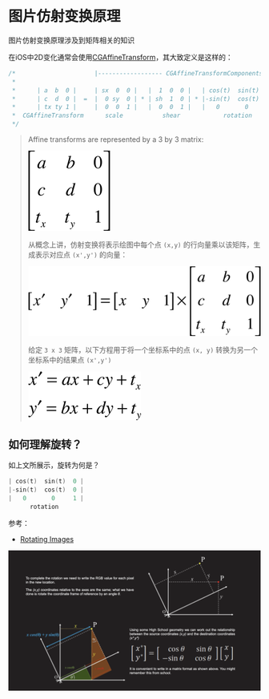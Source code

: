 # 图片仿射变换原理

图片仿射变换原理涉及到矩阵相关的知识

在iOS中2D变化通常会使用[CGAffineTransform](https://developer.apple.com/documentation/corefoundation/cgaffinetransform)，其大致定义是这样的：

```swift
/*                      |------------------ CGAffineTransformComponents ----------------|
 *
 *      | a  b  0 |     | sx  0  0 |   |  1  0  0 |   | cos(t)  sin(t)  0 |   | 1  0  0 |
 *      | c  d  0 |  =  |  0 sy  0 | * | sh  1  0 | * |-sin(t)  cos(t)  0 | * | 0  1  0 |
 *      | tx ty 1 |     |  0  0  1 |   |  0  0  1 |   |   0       0     1 |   | tx ty 1 |
 *  CGAffineTransform      scale           shear            rotation          translation
 */
```

> Affine transforms are represented by a 3 by 3 matrix:
>
> ![001](./images/001.png)
>
> 从概念上讲，仿射变换将表示绘图中每个点 `(x,y)` 的行向量乘以该矩阵，生成表示对应点 `(x',y')` 的向量：
>
> ![002](./images/002.png)
>
> 给定 `3 x 3` 矩阵，以下方程用于将一个坐标系中的点 `(x, y)` 转换为另一个坐标系中的结果点 `(x',y')`
>
> ![003](./images/003.png)



## 如何理解旋转？

如上文所展示，旋转为何是？

```swift
| cos(t)  sin(t)  0 |
|-sin(t)  cos(t)  0 |
|   0       0     1 |
      rotation       
```

参考：

+ [Rotating Images](http://datagenetics.com/blog/august32013/index.html)



![004](./images/004.png)



































